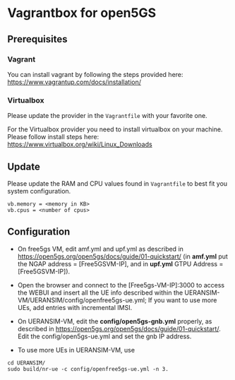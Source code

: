 # Vagrantbox for open5GS

## Prerequisites

### Vagrant

You can install vagrant by following the steps provided here: https://www.vagrantup.com/docs/installation/

### Virtualbox

Please update the provider in the `Vagrantfile` with your favorite one.

For the Virtualbox provider you need to install virtualbox on your machine. Please follow install steps here: https://www.virtualbox.org/wiki/Linux_Downloads


## Update

Please update the RAM and CPU values found in `Vagrantfile` to best fit you system configuration.

```console
vb.memory = <memory in KB>
vb.cpus = <number of cpus>
```

## Configuration

* On free5gs VM, edit amf.yml and upf.yml as described in https://open5gs.org/open5gs/docs/guide/01-quickstart/ (in **amf.yml** put the NGAP address = [Free5GSVM-IP], and in **upf.yml** GTPU Address = [Free5GSVM-IP]).


* Open the browser and connect to the [Free5gs-VM-IP]:3000 to access the WEBUI and insert all the UE info described within the UERANSIM-VM/UERANSIM/config/openfree5gs-ue.yml; If you want to use more UEs, add entries with incremental IMSI.


* On UERANSIM-VM, edit the **config/open5gs-gnb.yml** properly, as described in https://open5gs.org/open5gs/docs/guide/01-quickstart/. Edit the config/open5gs-ue.yml and set the gnb IP address.
* To use more UEs in UERANSIM-VM, use 
```console
cd UERANSIM/
sudo build/nr-ue -c config/openfree5gs-ue.yml -n 3.
```
